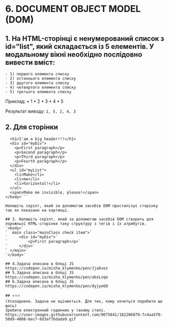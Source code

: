 # 6. DOCUMENT OBJECT MODEL (DOM)
## 1. На HTML-сторінці є ненумерований список з id="list", який складається із 5 елементів. У модальному вікні необхідно послідовно вивести вміст:
    - 1) першого елемента списку
    - 2) останнього елемента списку
    - 3) другого елемента списку
    - 4) четвертого елемента списку
    - 5) третього елемента списку
Приклад:
    • 1
    • 2
    • 3
    • 4
    • 5
    
Результат виводу: `1, 5, 2, 4, 3`

## 2. Для сторінки
```<body>
  <h1>I'am a big header!!!</h1>
  <div id="myDiv">
    <p>First paragraph</p>
    <p>Second paragraph</p>
    <p>Third paragraph</p>
    <p>Fourth paragraph</p>
  </div>
  <ul id="myList">
    <li>Make</li>
    <li>me</li>
    <li>horizontal!</li>
  </ul>
  <span>Make me invisible, please!</span>
</body>```

Напишіть скріпт, який за допомогою засобів DOM простилізує сторінку так як показано на картинці.

## 3. Напишіть скріпт, який за допомогою засобів DOM створить для порожньої HTML-сторінки таку структуру з тегів і їх атрибутів.
`<body>`
`  main class="mainClass check item">`         
`     <div id="myDiv">`
`         <p>First paragraph</p>`           
`     </div>`
` </main>` 
`</body>`

## 4.Задача описана в блоці JS
https://codepen.io/misha_klymenko/pen/Jjabvez
## 5.Задача описана в блоці JS
https://codepen.io/misha_klymenko/pen/abzLvqo
## 6.Задача описана в блоці JS
https://codepen.io/misha_klymenko/pen/dyjyeGO

## ⭐⭐⭐
(Ускладнене. Задача не оцінюється. Для тих, кому хочеться поробити ще щось)
Зробити електронний годинник у такому стилі. 
https://user-images.githubusercontent.com/9075641/182206079-7c4aa5f0-50d9-4808-bec7-6d3af7bdada9.gif